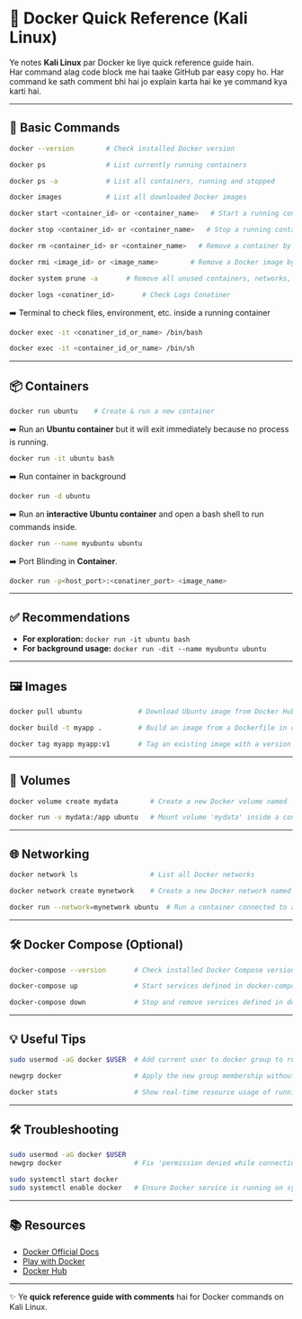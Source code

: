 # 🐳 Docker Quick Reference (Kali Linux)

Ye notes **Kali Linux** par Docker ke liye quick reference guide hain.  
Har command alag code block me hai taake GitHub par easy copy ho. Har command ke sath comment bhi hai jo explain karta hai ke ye command kya karti hai.  

---

## 📝 Basic Commands

```bash
docker --version        # Check installed Docker version
```

```bash
docker ps               # List currently running containers
```

```bash
docker ps -a            # List all containers, running and stopped
```

```bash
docker images           # List all downloaded Docker images
```

```bash
docker start <container_id> or <container_name>   # Start a running container by its ID or name
```
```bash
docker stop <container_id> or <container_name>   # Stop a running container by its ID or name
```

```bash
docker rm <container_id> or <container_name>   # Remove a container by its ID or name
```

```bash
docker rmi <image_id> or <image_name>        # Remove a Docker image by its ID or name
```

```bash
docker system prune -a       # Remove all unused containers, networks, images, and build cache
```

```bash
docker logs <conatiner_id>       # Check Logs Conatiner
```
➡️ Terminal to check files, environment, etc. inside a running container

```bash
docker exec -it <conatiner_id_or_name> /bin/bash
```

```bash
docker exec -it <container_id_or_name> /bin/sh
```


---

## 📦 Containers

```bash
docker run ubuntu    # Create & run a new container
```
➡️ Run an **Ubuntu container** but it will exit immediately because no process is running.

```bash
docker run -it ubuntu bash
```
➡️ Run container in background

```bash
docker run -d ubuntu
```
➡️ Run an **interactive Ubuntu container** and open a bash shell to run commands inside.

```bash
docker run --name myubuntu ubuntu
```
➡️ Port Blinding in **Container**.

```bash
docker run -p<host_port>:<conatiner_port> <image_name>
```


---

## ✅ Recommendations

- **For exploration:** `docker run -it ubuntu bash`
- **For background usage:** `docker run -dit --name myubuntu ubuntu`


---

## 🖼️ Images

```bash
docker pull ubuntu              # Download Ubuntu image from Docker Hub
```

```bash
docker build -t myapp .         # Build an image from a Dockerfile in current directory and tag it as 'myapp'
```

```bash
docker tag myapp myapp:v1       # Tag an existing image with a version or new name
```

---

## 💾 Volumes

```bash
docker volume create mydata        # Create a new Docker volume named 'mydata'
```

```bash
docker run -v mydata:/app ubuntu   # Mount volume 'mydata' inside a container at /app
```

---

## 🌐 Networking

```bash
docker network ls                  # List all Docker networks
```

```bash
docker network create mynetwork    # Create a new Docker network named 'mynetwork'
```

```bash
docker run --network=mynetwork ubuntu  # Run a container connected to a specific network
```

---

## 🛠️ Docker Compose (Optional)

```bash
docker-compose --version       # Check installed Docker Compose version
```

```bash
docker-compose up              # Start services defined in docker-compose.yml
```

```bash
docker-compose down            # Stop and remove services defined in docker-compose.yml
```

---

## 💡 Useful Tips

```bash
sudo usermod -aG docker $USER  # Add current user to docker group to run Docker without sudo
```

```bash
newgrp docker                  # Apply the new group membership without logging out
```

```bash
docker stats                   # Show real-time resource usage of running containers
```

---

## 🛠️ Troubleshooting

```bash
sudo usermod -aG docker $USER
newgrp docker                  # Fix 'permission denied while connecting to Docker daemon'
```

```bash
sudo systemctl start docker
sudo systemctl enable docker   # Ensure Docker service is running on system startup
```

---

## 📚 Resources
- [Docker Official Docs](https://docs.docker.com/)
- [Play with Docker](https://labs.play-with-docker.com/)
- [Docker Hub](https://hub.docker.com/)

---

✨ Ye **quick reference guide with comments** hai for Docker commands on Kali Linux.
